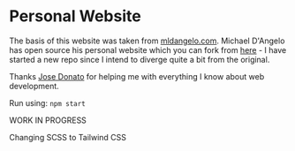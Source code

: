 # Personal Website

The basis of this website was taken from [mldangelo.com](https://mldangelo.com). Michael D'Angelo has open source his personal website which you can fork from [here](https://github.com/mldangelo/personal-site) - I have started a new repo since I intend to diverge quite a bit from the original.

Thanks [Jose Donato](https://github.com/jose-donato) for helping me with everything I know about web development.

Run using: `npm start`

WORK IN PROGRESS

Changing SCSS to Tailwind CSS
